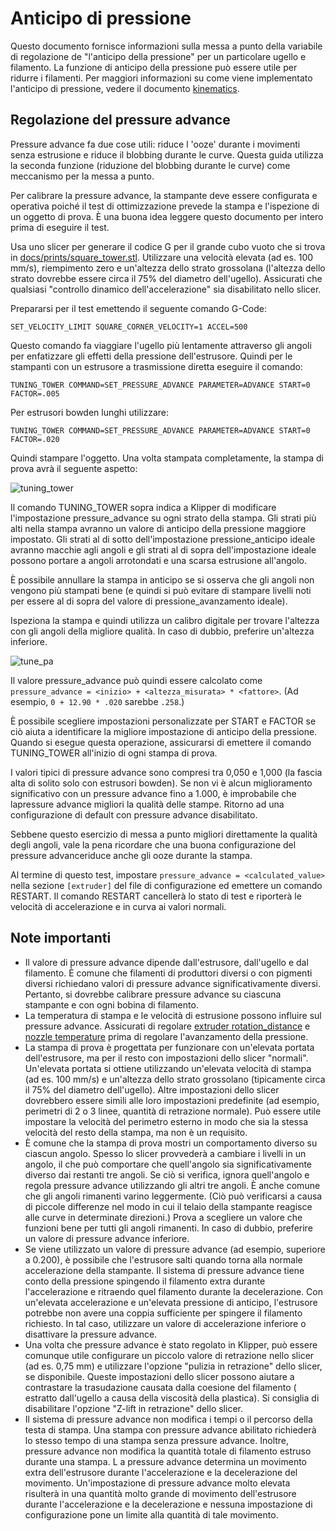# Anticipo di pressione

Questo documento fornisce informazioni sulla messa a punto della variabile di regolazione de "l'anticipo della pressione" per un particolare ugello e filamento. La funzione di anticipo della pressione può essere utile per ridurre i filamenti. Per maggiori informazioni su come viene implementato l'anticipo di pressione, vedere il documento [kinematics](Kinematics.md).

## Regolazione del pressure advance

Pressure advance fa due cose utili: riduce l 'ooze' durante i movimenti senza estrusione e riduce il blobbing durante le curve. Questa guida utilizza la seconda funzione (riduzione del blobbing durante le curve) come meccanismo per la messa a punto.

Per calibrare la pressure advance, la stampante deve essere configurata e operativa poiché il test di ottimizzazione prevede la stampa e l'ispezione di un oggetto di prova. È una buona idea leggere questo documento per intero prima di eseguire il test.

Usa uno slicer per generare il codice G per il grande cubo vuoto che si trova in [docs/prints/square_tower.stl](prints/square_tower.stl). Utilizzare una velocità elevata (ad es. 100 mm/s), riempimento zero e un'altezza dello strato grossolana (l'altezza dello strato dovrebbe essere circa il 75% del diametro dell'ugello). Assicurati che qualsiasi "controllo dinamico dell'accelerazione" sia disabilitato nello slicer.

Prepararsi per il test emettendo il seguente comando G-Code:

```
SET_VELOCITY_LIMIT SQUARE_CORNER_VELOCITY=1 ACCEL=500
```

Questo comando fa viaggiare l'ugello più lentamente attraverso gli angoli per enfatizzare gli effetti della pressione dell'estrusore. Quindi per le stampanti con un estrusore a trasmissione diretta eseguire il comando:

```
TUNING_TOWER COMMAND=SET_PRESSURE_ADVANCE PARAMETER=ADVANCE START=0 FACTOR=.005
```

Per estrusori bowden lunghi utilizzare:

```
TUNING_TOWER COMMAND=SET_PRESSURE_ADVANCE PARAMETER=ADVANCE START=0 FACTOR=.020
```

Quindi stampare l'oggetto. Una volta stampata completamente, la stampa di prova avrà il seguente aspetto:

![tuning_tower](img/tuning_tower.jpg)

Il comando TUNING_TOWER sopra indica a Klipper di modificare l'impostazione pressure_advance su ogni strato della stampa. Gli strati più alti nella stampa avranno un valore di anticipo della pressione maggiore impostato. Gli strati al di sotto dell'impostazione pressione_anticipo ideale avranno macchie agli angoli e gli strati al di sopra dell'impostazione ideale possono portare a angoli arrotondati e una scarsa estrusione all'angolo.

È possibile annullare la stampa in anticipo se si osserva che gli angoli non vengono più stampati bene (e quindi si può evitare di stampare livelli noti per essere al di sopra del valore di pressione_avanzamento ideale).

Ispeziona la stampa e quindi utilizza un calibro digitale per trovare l'altezza con gli angoli della migliore qualità. In caso di dubbio, preferire un'altezza inferiore.

![tune_pa](img/tune_pa.jpg)

Il valore pressure_advance può quindi essere calcolato come `pressure_advance = <inizio> + <altezza_misurata> * <fattore>`. (Ad esempio, `0 + 12.90 * .020` sarebbe `.258`.)

È possibile scegliere impostazioni personalizzate per START e FACTOR se ciò aiuta a identificare la migliore impostazione di anticipo della pressione. Quando si esegue questa operazione, assicurarsi di emettere il comando TUNING_TOWER all'inizio di ogni stampa di prova.

I valori tipici di pressure advance sono compresi tra 0,050 e 1,000 (la fascia alta di solito solo con estrusori bowden). Se non vi è alcun miglioramento significativo con un pressure advance fino a 1.000, è improbabile che lapressure advance migliori la qualità delle stampe. Ritorno ad una configurazione di default con pressure advance disabilitato.

Sebbene questo esercizio di messa a punto migliori direttamente la qualità degli angoli, vale la pena ricordare che una buona configurazione del pressure advanceriduce anche gli ooze durante la stampa.

Al termine di questo test, impostare `pressure_advance = <calculated_value>` nella sezione `[extruder]` del file di configurazione ed emettere un comando RESTART. Il comando RESTART cancellerà lo stato di test e riporterà le velocità di accelerazione e in curva ai valori normali.

## Note importanti

* Il valore di pressure advance dipende dall'estrusore, dall'ugello e dal filamento. È comune che filamenti di produttori diversi o con pigmenti diversi richiedano valori di pressure advance significativamente diversi. Pertanto, si dovrebbe calibrare pressure advance su ciascuna stampante e con ogni bobina di filamento.
* La temperatura di stampa e le velocità di estrusione possono influire sul pressure advance. Assicurati di regolare [extruder rotation_distance](Rotation_Distance.md#calibrating-rotation_distance-on-extruders) e [nozzle temperature](http://reprap.org/wiki/Triffid_Hunter%27s_Calibration_Guide#Nozzle_Temperature) prima di regolare l'avanzamento della pressione.
* La stampa di prova è progettata per funzionare con un'elevata portata dell'estrusore, ma per il resto con impostazioni dello slicer "normali". Un'elevata portata si ottiene utilizzando un'elevata velocità di stampa (ad es. 100 mm/s) e un'altezza dello strato grossolano (tipicamente circa il 75% del diametro dell'ugello). Altre impostazioni dello slicer dovrebbero essere simili alle loro impostazioni predefinite (ad esempio, perimetri di 2 o 3 linee, quantità di retrazione normale). Può essere utile impostare la velocità del perimetro esterno in modo che sia la stessa velocità del resto della stampa, ma non è un requisito.
* È comune che la stampa di prova mostri un comportamento diverso su ciascun angolo. Spesso lo slicer provvederà a cambiare i livelli in un angolo, il che può comportare che quell'angolo sia significativamente diverso dai restanti tre angoli. Se ciò si verifica, ignora quell'angolo e regola pressure advance utilizzando gli altri tre angoli. È anche comune che gli angoli rimanenti varino leggermente. (Ciò può verificarsi a causa di piccole differenze nel modo in cui il telaio della stampante reagisce alle curve in determinate direzioni.) Prova a scegliere un valore che funzioni bene per tutti gli angoli rimanenti. In caso di dubbio, preferire un valore di pressure advance inferiore.
* Se viene utilizzato un valore di pressure advance (ad esempio, superiore a 0.200), è possibile che l'estrusore salti quando torna alla normale accelerazione della stampante. Il sistema di pressure advance tiene conto della pressione spingendo il filamento extra durante l'accelerazione e ritraendo quel filamento durante la decelerazione. Con un'elevata accelerazione e un'elevata pressione di anticipo, l'estrusore potrebbe non avere una coppia sufficiente per spingere il filamento richiesto. In tal caso, utilizzare un valore di accelerazione inferiore o disattivare la pressure advance.
* Una volta che pressure advance è stato regolato in Klipper, può essere comunque utile configurare un piccolo valore di retrazione nello slicer (ad es. 0,75 mm) e utilizzare l'opzione "pulizia in retrazione" dello slicer, se disponibile. Queste impostazioni dello slicer possono aiutare a contrastare la trasudazione causata dalla coesione del filamento ( estratto dall'ugello a causa della viscosità della plastica). Si consiglia di disabilitare l'opzione "Z-lift in retrazione" dello slicer.
* Il sistema di pressure advance non modifica i tempi o il percorso della testa di stampa. Una stampa con pressure advance abilitato richiederà lo stesso tempo di una stampa senza pressure advance. Inoltre, pressure advance non modifica la quantità totale di filamento estruso durante una stampa. L a pressure advance determina un movimento extra dell'estrusore durante l'accelerazione e la decelerazione del movimento. Un'impostazione di pressure advance molto elevata risulterà in una quantità molto grande di movimento dell'estrusore durante l'accelerazione e la decelerazione e nessuna impostazione di configurazione pone un limite alla quantità di tale movimento.
